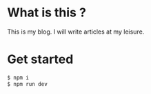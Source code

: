 # What is this ?

This is my blog.
I will write articles at my leisure.

# Get started

```bash
$ npm i
$ npm run dev
```
